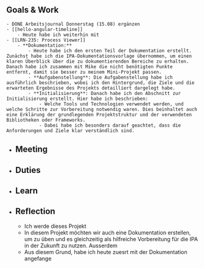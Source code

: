 ## Goals & Work
	- DONE Arbeitsjournal Donnerstag (15.08) ergänzen
	- [[hello-angular-timeline]]
		- Heute habe ich weiterhin mit
	- [[LRN-235: Process Viewer]]
		- **Dokumentation:**
			- Heute habe ich den ersten Teil der Dokumentation erstellt. Zunächst habe ich die IPA-Dokumentationsvorlage übernommen, um einen klaren Überblick über die zu dokumentierenden Bereiche zu erhalten. Danach habe ich zusammen mit Mike die nicht benötigten Punkte entfernt, damit sie besser zu meinem Mini-Projekt passen.
			- **Aufgabenstellung**: Die Aufgabenstellung habe ich ausführlich beschrieben, wobei ich den Hintergrund, die Ziele und die erwarteten Ergebnisse des Projekts detailliert dargelegt habe.
			- **Initialisierung**: Danach habe ich den Abschnitt zur Initialisierung erstellt. Hier habe ich beschrieben:
				- Welche Tools und Technologien verwendet werden, und welche Schritte zur Vorbereitung notwendig waren. Dies beinhaltet auch eine Erklärung der grundlegenden Projektstruktur und der verwendeten Bibliotheken oder Frameworks.
				- Dabei habe ich besonders darauf geachtet, dass die Anforderungen und Ziele klar verständlich sind.
- ## Meeting
- ## Duties
- ## Learn
- ## Reflection
	- Ich werde dieses Projekt
	- In diesem Projekt möchten wir auch eine Dokumentation erstellen, um zu üben und es gleichzeitig als hilfreiche Vorbereitung für die IPA in der Zukunft zu nutzen. Ausserdem
	- Aus diesem Grund, habe ich heute zuesrt mit der Dokumentation angefange